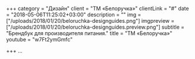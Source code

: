 +++
category = "Дизайн"
client = "TM «Белоручка»"
clientLink = "#"
date = "2018-05-06T11:25:02+03:00"
description = ""
img = ["/uploads/2018/01/20/beloruchka-designguides.png"]
imgpreview = ["/uploads/2018/01/20/beloruchka-designguides.preview.png"]
subtitle = "Брендбук для производителя питания."
title = "TM «Белоручка»"
youtube = "w7Ft2ymGmfc"

+++
…
